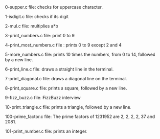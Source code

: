0-supper.c file: checks for uppercase character.

1-isdigit.c file: checks if its digit

2-mul.c file: multiplies a*b

3-print_numbers.c file: print 0 to 9

4-print_most_numbers.c file : prints 0 to 9 except 2 and 4

5-more_numbers.c file: prints 10 times the numbers, from 0 to 14, followed by a new line.

6-print_line.c file: draws a straight line in the terminal.

7-print_diagonal.c file: draws a diagonal line on the terminal.

8-print_square.c file: prints a square, followed by a new line.

9-fizz_buzz.c file: FizzBuzz interview

10-print_triangle.c file: prints a triangle, followed by a new line.

100-prime_factor.c file: The prime factors of 1231952 are 2, 2, 2, 2, 37 and 2081. 

101-print_number.c file: prints an integer.
